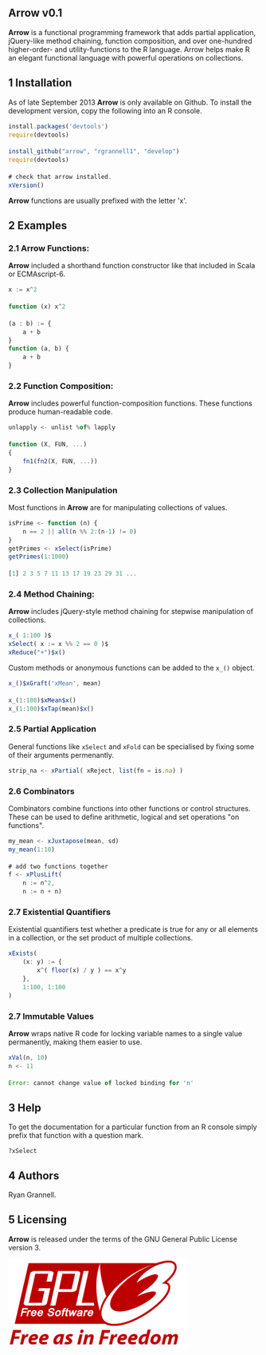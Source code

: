 Arrow v0.1
-----------------------------------

**Arrow** is a functional programming framework that adds partial application, 
jQuery-like method chaining, function composition, 
and over one-hundred higher-order- and utility-functions to the R language.
Arrow helps make R an elegant functional language with powerful operations on collections.

## 1 Installation

As of late September 2013 **Arrow** is only available on Github. To install the development version, copy the
following into an R console.

```javascript
install.packages('devtools')
require(devtools)

install_github("arrow", "rgrannell1", "develop")
require(devtools)

# check that arrow installed.
xVersion()
```
**Arrow** functions are usually prefixed with the letter 'x'.

## 2 Examples

### 2.1 Arrow Functions:

**Arrow** included a shorthand function constructor like that
 included in Scala or ECMAscript-6.

```javascript
x := x^2

function (x) x^2

(a : b) := {
    a + b
}
function (a, b) {
    a + b
}
```
### 2.2 Function Composition:

**Arrow** includes powerful function-composition functions.
These functions produce human-readable code.

```javascript
unlapply <- unlist %of% lapply

function (X, FUN, ...)
{
    fn1(fn2(X, FUN, ...))
}
```
### 2.3 Collection Manipulation

Most functions in **Arrow** are for manipulating collections of values. 

```javascript
isPrime <- function (n) {
    n == 2 || all(n %% 2:(n-1) != 0)
}
getPrimes <- xSelect(isPrime)
getPrimes(1:1000)

[1] 2 3 5 7 11 13 17 19 23 29 31 ...
```
### 2.4 Method Chaining:

**Arrow** includes jQuery-style method chaining for stepwise manipulation
of collections.

```javascript
x_( 1:100 )$
xSelect( x := x %% 2 == 0 )$
xReduce("+")$x()
```

Custom methods or anonymous functions can be added to the ```x_()``` object.

```javascript
x_()$xGraft('xMean', mean)

x_(1:100)$xMean$x()
x_(1:100)$xTap(mean)$x()
```

### 2.5 Partial Application

General functions like ```xSelect``` and ```xFold``` can be 
specialised by fixing some of their arguments permenantly. 

```javascript
strip_na <- xPartial( xReject, list(fn = is.na) )
```
### 2.6 Combinators

Combinators combine functions into other functions or control structures. These
can be used to define arithmetic, logical and set operations "on functions".

```javascript
my_mean <- xJuxtapose(mean, sd)
my_mean(1:10)

# add two functions together
f <- xPlusLift(
    n := n^2, 
    n := n + n)
```

### 2.7 Existential Quantifiers

Existential quantifiers test whether a predicate is true for any or all
elements in a collection, or the set product of multiple collections.

```javascript
xExists(
    (x: y) := {
        x^( floor(x) / y ) == x^y
    },
    1:100, 1:100
)
```

### 2.7 Immutable Values

**Arrow** wraps native R code for locking variable names to a single value 
permanently, making them easier to use.

```javascript
xVal(n, 10)
n <- 11

Error: cannot change value of locked binding for 'n'
```

## 3 Help

To get the documentation for a particular function from an R console simply prefix that function with a question mark.

```
?xSelect
```

## 4 Authors

Ryan Grannell.

## 5 Licensing

**Arrow** is released under the terms of the GNU General Public License version 3. 

<img src="gpl3.png" height = "180"> </img>
